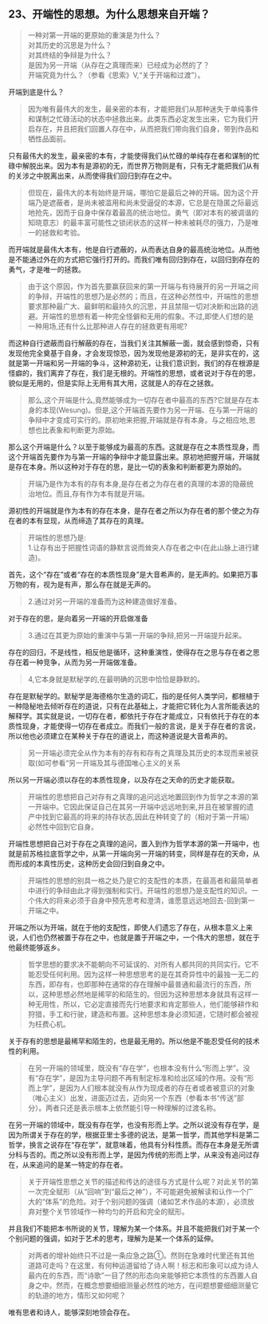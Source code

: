 <h2>23、开端性的思想。为什么思想来自开端？</h2><blockquote data-pid="ynWMuvIM">一种对第一开端的更原始的重演是为什么？<br>对其历史的沉思是为什么？<br>对其终结的争辩是为什么？<br>是因为另一开端（从存在之真理而来）已经成为必然的了？<br>开端究竟为什么？（参看《思索》V,“关于开端和过渡”）。</blockquote><p data-pid="FiZxEP5l">开端到底是什么？</p><blockquote data-pid="0_Quckft">因为唯有最伟大的发生，最亲密的本有，才能把我们从那种迷失于单纯事件和谋制之忙碌活动的状态中拯救出来。此类东西必定发生出来，它为我们开启存在，并且把我们回置人存在中，从而把我们带向我们自身，带到作品和牺性品面前。</blockquote><p data-pid="Am0hYAbg">只有最伟大的发生，最亲密的本有，才能使得我们从忙碌的单纯存在者和谋制的忙碌中解脱出来。因为本有是源初的无，而世界万物则是有，只有无才能把我们从有的关涉之中脱离出来，从而使得我们回归到存在之中。</p><blockquote data-pid="SEDDYJtK">但现在，最伟大的本有始终是开端，哪怕它是最后之神的开端。因为这个开端乃是遮蔽者，是尚未被滥用和尚未受逼促的本源，它总是在隐匿之际最远地抢先，因而于自身中保存着最高的统治地位。勇气（即对本有的被调谐的知晓意志）的最丰富可能性之锁闭状态的这样一种未被耗尽的强力，乃是唯一的拯救和考验。</blockquote><p data-pid="HlSaIkiI">而开端就是最伟大本有，他是自行遮蔽的，从而表达自身的最高统治地位。从而他是不能通过外在的方式把它强行打开的。而我们唯有回归到存在，以回归到存在的勇气，才是唯一的拯救。</p><blockquote data-pid="aOIR5YW_">由于这个原因，作为首先要赢获回来的第一开端与有待展开的另一开端之间的争辩，开端性的思想乃是必然的；而且，在这种必然性中，开端性的思想要求那种最广大、最鲜明和最持久的沉思，并且禁阻一切对决断和出路的逃避。开端性的思想有着一种完全怪僻和无用的假象。不过,即使人们想的是一种用场,还有什么比那种进人存在的拯救更有用呢?</blockquote><p data-pid="SGob2v2n">而这种自行遮蔽而自行解蔽的存在，当我们关注其解蔽一面，就会感到惊奇，只有发现他完全奠基于自身，才会发现惊恐，因为发现他是源初的无，是非实在的，这就是第一开端和另一开端的争斗，这种源初无，让我们意识到，我们的存在根源是怪癖的，我们离弃了存在，我们是无根的。开端性的思想，或者说对于存在的思，貌似是无用的，但是实际上无用有其大用，这就是人的存在之拯救。</p><blockquote data-pid="_0_Ej3oo">那么,这个开端是什么,竟然能够成为一切存在者中最高的东西?它就是存在本身的本现(Wesung)。但是,这个开端首先要作为另一开端、在与第一开端的争辩中才变成可实行的。原初地来把握,开端就是存有本身。与之相应地,思想也比表象和判断更为原始。</blockquote><p data-pid="YawOX71v">那么这个开端是什么？以至于能够成为最高的东西。这就是存在之本质性现身，而这个开端首先要作为与第一开端的争辩中才能显露出来。原初地把握开端，开端就是存在本身。所以这种对于存在的思，是比一切的表象和判断都更为原始的。</p><blockquote data-pid="sYvL7t9E">开端乃是作为本有的存有本身,是存在者之为存在者的真理的本源的隐蔽统治地位。而且,存有作为本有就是开端。</blockquote><p data-pid="iqTM-kxh">源初性的开端就是作为本有的存在本身，是存在者之所以为存在者的那个使之为存在者的本有显现，从而缔造了其存在的真理。</p><blockquote data-pid="hjY1eZq0">开端性的思想乃是:<br>1.让存有出于把握性词语的静默言说而耸突人存在者之中(在此山脉上进行建造)。</blockquote><p data-pid="-LTgDL0U">首先，这个“存在”或者“存在的本质性现身”是大音希声的，是无声的。如果把万事万物的有，视为是有声，那么存在就是无声的。</p><blockquote data-pid="ViuhoLiS">2.通过对另一开端的准备而为这种建造做好准备。</blockquote><p data-pid="Si3TV_3d">对于存在的思，是向着另一开端的开启做准备</p><blockquote data-pid="b7F9Wa_D">3.通过在其更为原始的重演中与第一开端的争辩,把另一开端提升起来。</blockquote><p data-pid="R4XH60JG">存在的回归，不是线性，相反他是循环，这种重演性，使得存在之思与存在者之思存在着一种竞争，从而为另一开端做准备。</p><blockquote data-pid="QTho33Cs">4,它本身就是默秘学的,在最明确的沉思中恰恰是静默的。</blockquote><p data-pid="56Hug1zC">存在是默秘学的。默秘学是海德格尔生造的词汇，指的是任何人类学问，都根植于一种隐秘地去倾听存在的道说，只有在此基础上，才能把它转化为人言所能表达的解释学。其实就是说，一切存在者，都依托于存在才能成立，只有依托于存在的本质性现身，才能使得一切存在者成立。而我们一般的言说，是关于存在者的言说，所以他也必须建立在某种关于存在的道说上，而这种道说是大音希声的。</p><blockquote data-pid="brlQwUJa">另一开端必须完全从作为本有的存有和存有之真理及其历史的本现而来被获取(如可参看“另一开端及其与德国唯心主义的关系</blockquote><p data-pid="FWn_Ab3G">所以另一开端必须以存在的本质性现身，以及存在之天命的历史才能获取。</p><blockquote data-pid="qb864Ywd">开端性的思想把自己对存有之真理的追问远远地置回到作为哲学之本源的第一开端中。它因此保证自己在其另一开端中远远地到来,并且在被掌握的遗产中找到它最高的将来的持存状态,因此在种转变了的（相对于第一开端）必然性中回到它自身。</blockquote><p data-pid="Qu0w4t5N">开端性思想把自己对于存在之真理的追问，置入到作为哲学本源的第一开端中，也就是前苏格拉底哲学之中，从第一开端向另一开端的转变，同样是存在的天命，从而形成的本真性历史，这种历史会回归到自身之中。</p><blockquote data-pid="iv9UA2Qn">开端性的思想的别具一格之处乃是它的支配性的本质，在最高者和最简单者中进行的争辩由此才得到强制和实行。开端性的思想乃是支配性的知识。一个伟大的将来必须于自身中预先思考和澄清，谁愿意远远地回去-回到第一开端之中。</blockquote><p data-pid="l0TtRVrB">开端之所以为开端，就在于他的支配性，即使人们遗忘了存在，从根本意义上来说，人们也仍然被置于存在之中，也就是置于开端之中，一个伟大的思想，就在于他最终能够返乡。</p><blockquote data-pid="uYiWl2Am">哲学思想的要求决不能朝向不可延误的、对所有人都共同的共同实行。它不能忍受任何利用。因为这样一种思想思考的是在其奇异性中的最独一无二的东西，即存有，也即那种在通常的存在理解中最普通和最流行的东西，所以，这种思想必然地是稀罕的和陌生的。但因为这种思想本身就具有这样一种无用性，所以，它必定直接而先行地要求和肯定那些人，他们能够耕作和狩猎，手工和行驶，建造和布置。这种思想本身必须知道，它随时都会被视为枉费心机。</blockquote><p data-pid="ljHqbmie">关于存有的思想是最稀罕和陌生的，也是最无用的。所以他是不能忍受任何的技术性的利用。</p><blockquote data-pid="4XraKZNO">在另一开端的领域里，既没有“存在学”，也根本没有什么“形而上学”。没有“存在学”，是因为主导问题不再有制定标准和给出区域的作用。没有“形而上学”，是因为人们根本就没有从作为现成者的存在者或者被意识的对象（唯心主义）出发，进面迈过去，迈向另一个东西（参看本书“传送”部分）。两者只还是表示根本上依然能引导一种理解的过渡名称。</blockquote><p data-pid="8l1c318i">在另一开端的领域中，既没有存在学，也没有形而上学。之所以说没有存在学，是因为所谓关于存在的学，根据亚里士多德的说法，是第一哲学，而其他学科是第二哲学，换言之说存在“存在学”，就意味着，他具有分科性质。而存在本身是无所谓分科与否的。而之所以没有形而上学，是因为传统的形而上学，从来没有追问过存在，从来追问的是某一特定的存在者。</p><blockquote data-pid="yeqpbSwI">关于开端性思想之关节的描述和传达的途径与方式是什么呢？对此关节的第一次完全赋形（从“回响”到“最后之神”），不可能避免被解读和认作一个广大的“体系”的危险。对于个别问题的强调（诸如艺术作品的本源），必须放弃对整个关节领域作一种均匀的开启和完全的赋形。</blockquote><p data-pid="lCIt0GoY">并且我们不能把本书所说的关节，理解为某一个体系。并且不能把我们对于某一个个别问题的强调，如对于艺术的思考，理解为是某一个体系的延伸。</p><blockquote data-pid="fPI3eUMy">对两者的增补始终只不过是一条应急之路①。然则在急难时代里还有其他道路可走吗？在这里，有何种运道留给了诗人啊！标志和形象可以成为诗人最内在的东西，而“诗歌”一目了然的形态向来能够把它本质性的东西置人自身之中。然而，在概念想要细细测量必然性的地方，在问题想要细细测量它的轨道的地方，情形又如何呢？</blockquote><p data-pid="-l2PhoFx">唯有思者和诗人，能够深刻地领会存在。</p><p></p>